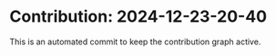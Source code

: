 # Contribution: 2024-12-23-20-40
This is an automated commit to keep the contribution graph active.
